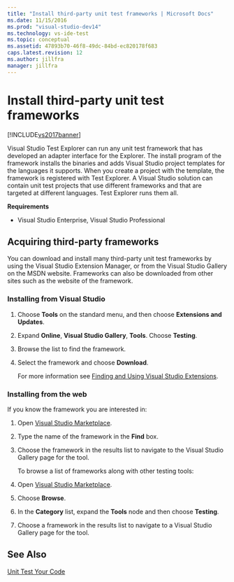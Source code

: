 ```yaml
---
title: "Install third-party unit test frameworks | Microsoft Docs"
ms.date: 11/15/2016
ms.prod: "visual-studio-dev14"
ms.technology: vs-ide-test
ms.topic: conceptual
ms.assetid: 47893b70-46f8-49dc-84bd-ec820178f683
caps.latest.revision: 12
ms.author: jillfra
manager: jillfra
---
```

# Install third-party unit test frameworks
[!INCLUDE[vs2017banner](../includes/vs2017banner.md)]

Visual Studio Test Explorer can run any unit test framework that has developed an adapter interface for the Explorer. The install program of the framework installs the binaries and adds Visual Studio project templates for the languages it supports. When you create a project with the template, the framework is registered with Test Explorer. A Visual Studio solution can contain unit test projects that use different frameworks and that are targeted at different languages. Test Explorer runs them all.

 **Requirements**

- Visual Studio Enterprise, Visual Studio Professional

## Acquiring third-party frameworks
 You can download and install many third-party unit test frameworks by using the Visual Studio Extension Manager, or from the Visual Studio Gallery on the MSDN website. Frameworks can also be downloaded from other sites such as the website of the framework.

### Installing from Visual Studio

1. Choose **Tools** on the standard menu, and then choose **Extensions and Updates**.

2. Expand **Online**, **Visual Studio Gallery**, **Tools**. Choose **Testing**.

3. Browse the list to find the framework.

4. Select the framework and choose **Download**.

   For more information see [Finding and Using Visual Studio Extensions](../ide/finding-and-using-visual-studio-extensions.md).

### Installing from the web
 If you know the framework you are interested in:

1. Open [Visual Studio Marketplace](https://marketplace.visualstudio.com).

2. Type the name of the framework in the **Find** box.

3. Choose the framework in the results list to navigate to the Visual Studio Gallery page for the tool.

   To browse a list of frameworks along with other testing tools:

4. Open [Visual Studio Marketplace](https://marketplace.visualstudio.com).

5. Choose **Browse**.

6. In the **Category** list, expand the **Tools** node and then choose **Testing**.

7. Choose a framework in the results list to navigate to a Visual Studio Gallery page for the tool.

## See Also
 [Unit Test Your Code](../test/unit-test-your-code.md)

